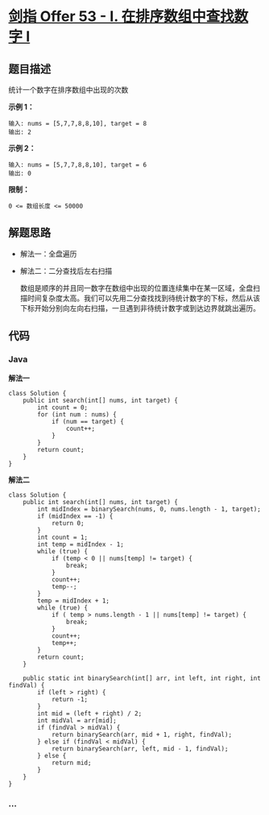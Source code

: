 # [剑指 Offer 53 - I. 在排序数组中查找数字 I](https://leetcode-cn.com/problems/zai-pai-xu-shu-zu-zhong-cha-zhao-shu-zi-lcof/)

## 题目描述

统计一个数字在排序数组中出现的次数

**示例 1：**

```
输入: nums = [5,7,7,8,8,10], target = 8
输出: 2
```

**示例 2：**

```
输入: nums = [5,7,7,8,8,10], target = 6
输出: 0
```

**限制：**

```
0 <= 数组长度 <= 50000
```

## 解题思路

- 解法一：全盘遍历

- 解法二：二分查找后左右扫描

  数组是顺序的并且同一数字在数组中出现的位置连续集中在某一区域，全盘扫描时间复杂度太高。我们可以先用二分查找找到待统计数字的下标，然后从该下标开始分别向左向右扫描，一旦遇到非待统计数字或到达边界就跳出遍历。
  
  

## 代码

<!-- tabs:start -->

### **Java**

**解法一**

```
class Solution {
    public int search(int[] nums, int target) {
        int count = 0;
        for (int num : nums) {
            if (num == target) {
                count++;
            }
        }
        return count;
    }
}
```

**解法二**

```
class Solution {
    public int search(int[] nums, int target) {
        int midIndex = binarySearch(nums, 0, nums.length - 1, target);
        if (midIndex == -1) {
            return 0;
        }
        int count = 1;
        int temp = midIndex - 1;
        while (true) {
            if (temp < 0 || nums[temp] != target) {
                break;
            }
            count++;
            temp--;
        }
        temp = midIndex + 1;
        while (true) {
            if ( temp > nums.length - 1 || nums[temp] != target) {
                break;
            }
            count++;
            temp++;
        }
        return count;
    }

    public static int binarySearch(int[] arr, int left, int right, int findVal) {
        if (left > right) {
            return -1;
        }
        int mid = (left + right) / 2;
        int midVal = arr[mid];
        if (findVal > midVal) {
            return binarySearch(arr, mid + 1, right, findVal);
        } else if (findVal < midVal) {
            return binarySearch(arr, left, mid - 1, findVal);
        } else {
            return mid;
        }
    }
}
```




### **...**

```

```

<!-- tabs:end -->